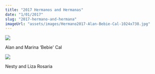 ```yaml
---
title: "2017 Hermanos and Hermanas"
date: "1/01/2017"
slug: "2017-hermano-and-hermana"
imageUrl: "assets/images/Hermano2017-Alan-Bebie-Cal-1024x738.jpg"
---
```


![](https://i0.wp.com/santonino-nz.org/wp-content/uploads/2017/01/Hermano2017-Alan-Bebie-Cal-1024x738.jpg?resize=495%2C357)

Alan and Marina ‘Bebie' Cal

![](https://i0.wp.com/santonino-nz.org/wp-content/uploads/2017/01/Nesty-Liza-Rosaria.jpg?resize=409%2C474)

Nesty and Liza Rosaria